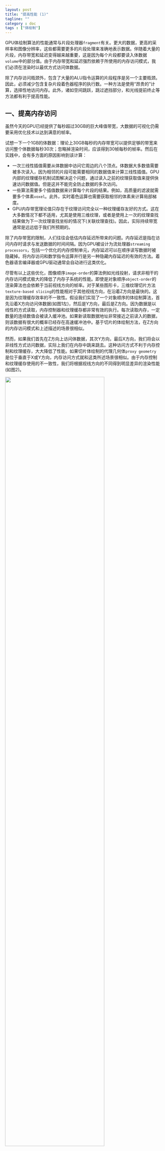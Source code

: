 ```yaml
---
layout: post
title: "提高性能 (1)"
tagline: ""
category : doc
tags : ["体绘制"]
---
```


GPU体绘制算法的性能通常与片段处理器`fragment`有关。更大的数据，更高的采样率和图像分辨率，这些都需要更多的片段处理来准确地表示数据。伴随着大量的片段，内存带宽和延迟变得越来越重要，这是因为每个片段都要读入体数据`volume`中的部分值。由于内存带宽和延迟强烈依赖于所使用的内存访问模式，我们必须在渲染时以最优方式访问体数据。

除了内存访问瓶颈外，包含了大量的ALU指令运算的片段程序是另一个主要瓶颈。因此，必须减少包含复杂片段着色器程序的执行数。一种方法是使用“昂贵的”计算，选择性地访问内存。此外，诸如空间跳跃，跳过遮挡部分，和光线提前终止等方法都有利于提高性能。

## 一、提高内存访问

虽然今天的GPU已经提供了每秒超过30GB的巨大峰值带宽，大数据的可视化仍需要采用优化技术以达到满意的帧率。

试想一下一个1GB的体数据：理论上30GB每秒的内存带宽可以提供足够的带宽来访问整个体数据每秒30次；忽略掉渲染时间，应该得到30帧每秒的帧率。然后在实践中，会有多方面的原因影响到该计算：

* 一次三线性插值需要从体数据中访问它周边的八个顶点。体数据大多数值需要被多次读入，因为相邻的片段可能需要相同的数据值来计算三线性插值。GPU内部的纹理缓存机制试图解决这个问题，通过读入之前的纹理获取值来提供快速访问数据值。但是这并不能完全防止数据的多次访问。
* 一些算法需要多个插值数据来计算每个片段的结果。例如，高质量的滤波就需要多个体素`voxel`。此外，实时着色运算也需要获取相邻的体素来计算局部梯度。
* GPU内存带宽理论值只存在于纹理访问完全以一种纹理缓存友好的方式。这在大多数情况下都不适用，尤其是使用三维纹理，或者是使用上一次的纹理查找结果做为下一次纹理查找坐标的情况下(关联纹理查找)。因此，实际持续带宽通常是远远低于我们所预期的。

除了内存带宽的限制，人们往往会低估内存延迟所带来的问题。内存延迟是指在访问内存时请求与发送数据的时间间隔。因为GPU被设计为流处理器`streaming processors`，包括一个优化的内存控制单元，内存延迟可以在顺序读写数据时被隐藏掉。将内存访问和数学指令运算并行是另一种隐藏内存延迟的有效的方法。着色器语言编译器或GPU驱动通常会自动进行这类优化。

尽管有以上这些优化，图像顺序`image-order`的算法例如光线投射，请求非相干的内存访问模式极大的降低了内存子系统的性能。即使是对象顺序`object-order`的渲染算法也会依赖于当前视线方向的帧率。对于某些图形卡，三维纹理切片方法`texture-based slicing`的性能相对于其他视线方向，在沿着Z方向是最快的。这是因为纹理缓存效率的不一致性。假设我们实现了一个对象顺序的体绘制算法，首先沿着X方向访问体数据(如图1左)，然后是Y方向，最后是Z方向。因为数据是以线性的方式读取，内存控制器和纹理缓存都非常有效的执行。每次读取内存，一定数量的连续数值会被读入缓冲池。如果新读取数据地址非常接近之前读入的数据，则该数据有很大的概率已经存在高速缓冲池中。基于切片的体绘制方法，在Z方向的内存访问模式和上述描述的场景很相似。

然而，如果我们首先在Z方向上访问体数据，其次Y方向，最后X方向，我们将会以非线性方式访问数据，实际上我们在内存中跳来跳去。这种访问方式不利于内存控制和纹理缓存，大大降低了性能。如果切片体绘制的代理几何体`proxy geometry`是位于垂直于X或Y方向，内存访问方式就和这类所述场景很相似。由于内存控制和纹理缓存使用的不一致性，我们将根据视线方向的不同得到明显差异的渲染性能(如图2)。

<div class="illustration">
	<img src="{{ BASE_PATH }}/images/linear-swizzled-volume.jpg" width="80%"/>
	<div class="text"><p>Fig.1 线性内存布局(左)，相邻体素间的距离和轴向相关，绞合(swizzled)内存布局基于块元素(右)，具有更稳定均衡的距离。</p></div>
</div>

<div class="illustration">
	<img src="{{ BASE_PATH }}/images/performance-swizzled-unswizzled.png" width="80%"/>
	<div class="text"><p>Fig.2 沿着三个轴方向实时计算梯度，使用绞合纹理和非绞合纹理的性能对比。使用NVIDIA GeForce GT PCIe x16显卡测试。上图是使用绞合纹理，下图是非绞合纹理。需要注意的是绞合纹理在不同视线方向上提供更加均衡的帧率。</p></div>
</div>

#### 1. Mipmapping

如果投影体素大小小于输出图像像素大小，采用mipmapping缩小体数据可以提高渲染性能，减少伪影。MIP是拉丁语`multum in parvo`的缩写，意思是“在很小的空间内”。Mipmaps是对原始数据预先滤波处理得到的较小的数据。每一层mipmap包含的数据是下一较低层mipmap一半的分辨率。二维mipmaps增加约1/3的数据存储量，三维mipmaps需要约1/7的额外内存。

GPU支持1D，2D，3D mipmapping纹理，可以存储多层mipmap并在渲染过程中根据缩放参数自动选择合适层的mipmap进行插值。由于mipmaps的尺寸较小，并且较低分辨率层mipmap的体素相邻较近，纹理缓存变得更加高效。因此，mipmaping可以显著地提升渲染性能。

用户在观察科学数据时有时会关注隐藏在数据中的小细节，在各种应用中需要对体数据进行放大。因此，在渲染时仍需要用到全分辨率的体数据，这时，mipmapping无法提升渲染性能。

#### 2. 块级绞合(Block-Based Swizzling)

为了规避这个问题，一种解决方法是将体数据存储为以块级形式绞合的方式，如图1右。这种体素排列方式通常称为绞合`swizzling`。块级方式绞合在概念上等同于`bricking`。注意图1中使用块级大小 2^3 仅为了澄清问题。较大的块如 32^3 可能更有效。需要注意的是，在相邻的块之间我们需要至少一个像素的重叠来保证连续插值。块越小，所需要重叠的区域占用内存越大。

使用块级方法可以增加相邻体素的位置相关性。如果我们访问同一块级内的数据，数据寻址时间要远小于寻址线性内存分布的时间。再次，请记住局部内存访问增加缓存命中率。blocks/bricks是一个一个线性排列的。然而位于不同的块级元素的体素寻址仍然距离很大，实际上我们并不需要跨越blocks进行数据访问，所有的内存跨blocks级的访问都可以通过使用blocks的重叠来达到目标。

## 二、异步数据上传

异步数据传输允许计算机CPU持续工作的同时传输数据。当CPU启动了数据传输任务后，剩下的传输本身是由<abbr title="direct memory access">DMA</abbr>控制器完成。

如果体数据太大，不能一次性全部存储到GPU显存中，就需要将数据进行分块，在渲染时再将所需要的块数据传输到GPU显存中。为了保证数据上传时的性能，首先要在内存中将块数据准备好，这些块数据是作为一个连续的数据块包含相邻块的重叠，被发送到GPU。

当使用OpenGL命令 `glTexSubImage3D`或`glTexSubImage2D`发送纹理数据到GPU时，CPU通常先将数据复制到<abbr title="accelerated graphics port">AGP</abbr>内存并保持CPU阻塞直到数据被发送到GPU。因此，所有后续OpenGL命令需要在数据传输完成以后才能执行。像素缓冲区对象(PBO)支持使用DMA异步上传数据到GPU，即如果使用异步传输CPU不会被阻塞。然而，数据必须首先已经以GPU内部格式存储在AGP内存中。

如上一节所提到的，一些图形显卡通过重排数据格式来存储三维纹理数据以参加相邻数据的位置相关性。这样做的后果是，CPU在上传数据到GPU前，首先要在内存中重新排列数据。阻止CPU参与到数据上传的方法是在内存中使用GPU内部格式存储数据，然后告诉驱动数据已经准备好。然而目前没有官方OpenGL机制可以实现这种方案。

Non-power-of-two(NPOT)纹理不需要在上传数据到GPU前，重排和拷贝数据。因此，NPOT纹理可以以理论极限带宽值进行异步传输。

需要指出的是，NPOT纹理应该足够小，防止在依赖视线的渲染中，因内存访问缓存导致的渲染性能下降。我们建议使用NPOT纹理分辨率大小接近 $64\times64\times64$, 例如 $64\times64\times63$。

为了达到最佳上传性能，使用OpenGL扩展`ARB_pixel_buffer_object`将纹理数据以异步流 `stream` 形式传入GPU。使用PBOs通过DMA控制器从AGP内存中异步传输数据到GPU显存中。

我们在NVIDIA GeForce 6800 TG PCIe x16上测试使用PBO上传NPOT三纹理数据大约是没有使用PBO传输速度的4倍。注意，在最佳情况下的带宽使用情况仍然远未达到PCIe x16的理论带宽值4GB每秒。这可能是由于NVIDIA板上的AGP/PCIe桥造成的。


<br/>
翻译自 "[Real-Time Volume Graphics](http://www.real-time-volume-graphics.org/)" 8.1，8.2小节。